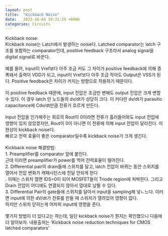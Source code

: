 ```yaml
---
layout: post
title:  "Kickback Noise"
date:   2023-10-04 19:31:29 +0900
categories: Circuits
---
```


Kickback noise:<br>
Kickback noise는 Latch에서 발생하는 noise다. Latched comparator는 latch 구조를 포함하는 comparator인데, positive feedback 구조라서 analog signal을 digital signal로 바꾼다.<br>
<br>
예를 들어, input이 Vref보다 아주 조금 커도 그 차이가 positive feedback에 의해 증폭돼서 출력이 VDD가 되고, input이 Vref보다 아주 조금 작아도 Output은 VSS가 된다. Positive feedback은 차이가 커지는 방향으로 작용하기 때문이다.<br>
<br>
이 positive feedback 때문에, input 전압은 조금만 변해도 output 전압은 크게 변할 수 있다. 이 경우 latch 안 노드들의 dv/dt가 상당히 크다. 이 커다란 dv/dt가 parasitic capacitance에 Cdv/dt만큼 전류가 흐르게 만든다.<br>
<br>
Input 전압을 인가해주는 회로의 Rout이 0이라면 전류가 흘러들어와도 input 전압에 영향이 있지 않았겠지만, Rout이 0이 아니면 이 전류에 의해 input 전압이 달라진다. 이 현상이 kickback noise다.<br>
빠르고 전력 효율이 좋은 comparator일수록 kickback noise가 크게 생긴다.<br>
<br>
Kickback noise 해결방법:<br>
1\. Preamplifier를 comparator 앞에 붙인다.<br>
근데 이러면 preamplifier가 power를 먹어 전력효율이 떨어진다.<br>
2\. Differential pair의 drain들에 스위치를 달고, latch 전압이 바뀌는 동안 스위치를 열어서 전압 변화가 캐패시턴스에 전달 안되게 한다<br>.
이때는 스위치 열면 IDS=0이 되어 MOSFET들이 Triode region에 처박힌다. 그리고 Drain 전압이 어디에도 연결되지 않아서 맘대로 날뛸 수 있다.<br>
3\. Differential Pair의 gate들에 스위치를 달아서 input을 sampling해 넣ㄴ느다. 이러면 input에 의한 dV/dt가 전류를 만들 때 스위치가 열려있어 영향이 없다.<br>
하지만 스위치 닫히는게 어차피 input에 영향을 준다.<br>
<br>
몇가지 방법이 더 있다고는 하는데, 일단 kickback noise가 뭔지는 확인했으니 다음에 더 알아보자. 내용출처는 ‘Kickback noise reduction techniques for CMOS latched comparators’<br>
